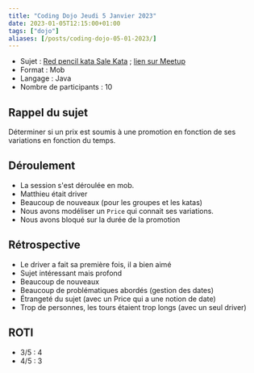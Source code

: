 ```yaml
---
title: "Coding Dojo Jeudi 5 Janvier 2023"
date: 2023-01-05T12:15:00+01:00
tags: ["dojo"]
aliases: [/posts/coding-dojo-05-01-2023/]
---
```


- Sujet : [Red pencil kata Sale Kata](https://github.com/ardalis/kata-catalog/blob/main/katas/Red%20Pencil%20Sale.md) ; [lien sur Meetup](https://www.meetup.com/fr-FR/software-craftsmanship-lyon/events/290654463/)
- Format : Mob
- Langage : Java
- Nombre de participants : 10

## Rappel du sujet

Déterminer si un prix est soumis à une promotion en fonction de ses variations en fonction du temps.

## Déroulement

* La session s'est déroulée en mob.
* Matthieu était driver
* Beaucoup de nouveaux (pour les groupes et les katas)
* Nous avons modéliser un `Price` qui connait ses variations.
* Nous avons bloqué sur la durée de la promotion

## Rétrospective

* Le driver a fait sa première fois, il a bien aimé
* Sujet intéressant mais profond
* Beaucoup de nouveaux
* Beaucoup de problématiques abordés (gestion des dates)
* Étrangeté du sujet (avec un Price qui a une notion de date)
* Trop de personnes, les tours étaient trop longs (avec un seul driver)

## ROTI

- 3/5 : 4
- 4/5 : 3
